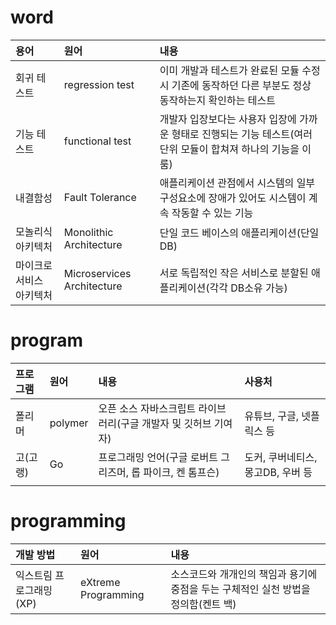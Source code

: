 # word

|용어|원어|내용|
|:---|:---|:---|
|회귀 테스트|regression test|이미 개발과 테스트가 완료된 모듈 수정 시 기존에 동작하던 다른 부분도 정상 동작하는지 확인하는 테스트|
|기능 테스트|functional test|개발자 입장보다는 사용자 입장에 가까운 형태로 진행되는 기능 테스트(여러 단위 모듈이 합쳐져 하나의 기능을 이룸)|
|내결함성|Fault Tolerance|애플리케이션 관점에서 시스템의 일부 구성요소에 장애가 있어도 시스템이 계속 작동할 수 있는 기능|
|모놀리식 아키텍처|Monolithic Architecture|단일 코드 베이스의 애플리케이션(단일 DB)|
|마이크로서비스 아키텍처|Microservices Architecture|서로 독립적인 작은 서비스로 분할된 애플리케이션(각각 DB소유 가능)|

# program
|프로그램|원어|내용|사용처|
|:---|:---|:---|:---|
|폴리머|polymer|오픈 소스 자바스크립트 라이브러리(구글 개발자 및 깃허브 기여자)|유튜브, 구글, 넷플릭스 등|
|고(고랭)|Go|프로그래밍 언어(구글 로버트 그리즈머, 롭 파이크, 켄 톰프슨)|도커, 쿠버네티스, 몽고DB, 우버 등|
|||

# programming
|개발 방법|원어|내용|
|:---|:---|:---|
|익스트림 프로그래밍(XP)|eXtreme Programming|소스코드와 개개인의 책임과 용기에 중점을 두는 구체적인 실천 방법을 정의함(켄트 백)|
